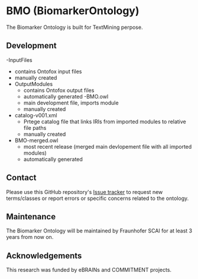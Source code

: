 # BMO (BiomarkerOntology)

The Biomarker Ontology is built for TextMining perpose.

## Development
-InputFiles
  - contains Ontofox input files
  - manually created
- OutputModules
  - contains Ontofox output files
  - automatically generated
-BMO.owl
  - main development file, imports module
  - manually created
- catalog-v001.xml
  - Prtege catalog file that links IRIs from imported modules to relative file paths
  - manually created
- BMO-merged.owl
   - most recent release (merged main devlopement file with all imported modules)
   - automatically generated
 
## Contact

Please use this GitHub repository's [Issue tracker](https://github.com/Astghik-S/BMO/issues) to request new terms/classes or report errors or specific concerns related to the ontology.

## Maintenance 

The Biomarker Ontology will be maintained by Fraunhofer SCAI for at least 3 years from now on. 


## Acknowledgements

This research was funded by eBRAINs and COMMITMENT projects.

    
